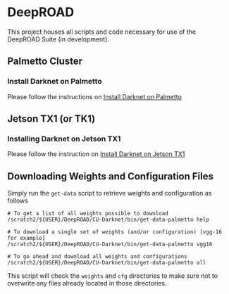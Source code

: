 # DeepROAD
This project houses all scripts and code necessary for use of the DeepROAD Suite (in development).

## Palmetto Cluster

### Install Darknet on Palmetto

Please follow the instructions on [Install Darknet on Palmetto](https://github.com/eweill/DeepROAD/blob/master/PalmettoInstall.md)

## Jetson TX1 (or TK1)

### Installing Darknet on Jetson TX1

Please follow the instruction on [Install Darknet on Jetson TX1](https://github.com/eweill/DeepROAD/blob/master/JetsonInstall.md)

## Downloading Weights and Configuration Files

Simply run the `get-data` script to retrieve weights and configuration as follows

	# To get a list of all weights possible to download
	/scratch2/${USER}/DeepROAD/CU-Darknet/bin/get-data-palmetto help

	# To download a single set of weights (and/or configuration) [vgg-16 for example]
	/scratch2/${USER}/DeepROAD/CU-Darknet/bin/get-data-palmetto vgg16

	# To go ahead and download all weights and configurations
	/scratch2/${USER}/DeepROAD/CU-Darknet/bin/get-data-palmetto all

This script will check the `weights` and `cfg` directories to make sure not to overwrite any files already located in those directories.